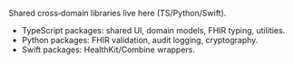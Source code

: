 Shared cross‑domain libraries live here (TS/Python/Swift).

- TypeScript packages: shared UI, domain models, FHIR typing, utilities.
- Python packages: FHIR validation, audit logging, cryptography.
- Swift packages: HealthKit/Combine wrappers.

